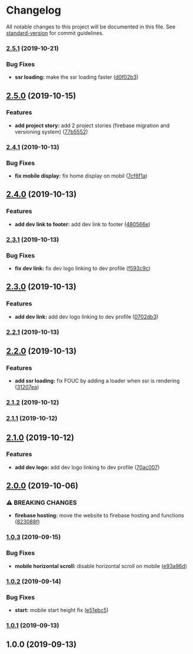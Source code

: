# Changelog

All notable changes to this project will be documented in this file. See [standard-version](https://github.com/conventional-changelog/standard-version) for commit guidelines.

### [2.5.1](https://github.com/KiritchoukC/kiritchoukc/compare/v2.5.0...v2.5.1) (2019-10-21)


### Bug Fixes

* **ssr loading:** make the ssr loading faster ([d0f02b3](https://github.com/KiritchoukC/kiritchoukc/commit/d0f02b3))

## [2.5.0](https://github.com/KiritchoukC/kiritchoukc/compare/v2.4.1...v2.5.0) (2019-10-15)


### Features

* **add project story:** add 2 project stories (firebase migration and versioning system) ([77b5552](https://github.com/KiritchoukC/kiritchoukc/commit/77b5552))

### [2.4.1](https://github.com/KiritchoukC/kiritchoukc/compare/v2.4.0...v2.4.1) (2019-10-13)


### Bug Fixes

* **fix mobile display:** fix home display on mobil ([7cf6f1a](https://github.com/KiritchoukC/kiritchoukc/commit/7cf6f1a))

## [2.4.0](https://github.com/KiritchoukC/kiritchoukc/compare/v2.3.1...v2.4.0) (2019-10-13)


### Features

* **add dev link to footer:** add dev link to footer ([480566e](https://github.com/KiritchoukC/kiritchoukc/commit/480566e))

### [2.3.1](https://github.com/KiritchoukC/kiritchoukc/compare/v2.3.0...v2.3.1) (2019-10-13)


### Bug Fixes

* **fix dev link:** fix dev logo linking to dev profile ([f593c9c](https://github.com/KiritchoukC/kiritchoukc/commit/f593c9c))

## [2.3.0](https://github.com/KiritchoukC/kiritchoukc/compare/v2.2.1...v2.3.0) (2019-10-13)


### Features

* **add dev link:** add dev logo linking to dev profile ([0702db3](https://github.com/KiritchoukC/kiritchoukc/commit/0702db3))

### [2.2.1](https://github.com/KiritchoukC/kiritchoukc/compare/v2.2.0...v2.2.1) (2019-10-13)

## [2.2.0](https://github.com/KiritchoukC/kiritchoukc/compare/v2.1.2...v2.2.0) (2019-10-13)


### Features

* **add ssr loading:** fix FOUC by adding a loader when ssr is rendering ([31207ea](https://github.com/KiritchoukC/kiritchoukc/commit/31207ea))

### [2.1.2](https://github.com/KiritchoukC/kiritchoukc/compare/v2.1.1...v2.1.2) (2019-10-12)

### [2.1.1](https://github.com/KiritchoukC/kiritchoukc/compare/v2.1.0...v2.1.1) (2019-10-12)

## [2.1.0](https://github.com/KiritchoukC/kiritchoukc/compare/v3.0.0...v2.1.0) (2019-10-12)

### Features

- **add dev logo:** add dev logo linking to dev profile ([70ac007](https://github.com/KiritchoukC/kiritchoukc/commit/70ac007))

## [2.0.0](https://github.com/KiritchoukC/kiritchoukc/compare/v1.0.3...v2.0.0) (2019-10-06)

### ⚠ BREAKING CHANGES

- **firebase hosting:** move the website to firebase hosting and functions ([823088f](https://github.com/KiritchoukC/kiritchoukc/commit/823088f))

### [1.0.3](https://github.com/KiritchoukC/kiritchoukc/compare/v1.0.2...v1.0.3) (2019-09-15)

### Bug Fixes

- **mobile horizontal scroll:** disable horizontal scroll on mobile ([e93a96d](https://github.com/KiritchoukC/kiritchoukc/commit/e93a96d))

### [1.0.2](https://github.com/KiritchoukC/kiritchoukc/compare/v1.0.1...v1.0.2) (2019-09-14)

### Bug Fixes

- **start:** mobile start height fix ([e51ebc5](https://github.com/KiritchoukC/kiritchoukc/commit/e51ebc5))

### [1.0.1](https://github.com/KiritchoukC/kiritchoukc/compare/v1.0.0...v1.0.1) (2019-09-13)

## 1.0.0 (2019-09-13)
